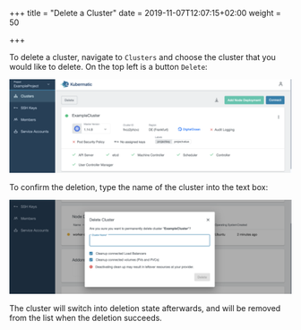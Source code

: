 +++
title = "Delete a Cluster"
date = 2019-11-07T12:07:15+02:00
weight = 50

+++

To delete a cluster, navigate to `Clusters` and choose the cluster that you would like to delete. On the top left is a button `Delete`:

![Cluster deletion button in the top right corner](05-delete-cluster-delete-button.png)

To confirm the deletion, type the name of the cluster into the text box:

![Confirmation dialog for the cluster deletion](05-delete-cluster-confirm.png)

The cluster will switch into deletion state afterwards, and will be removed from the list when the deletion succeeds.

